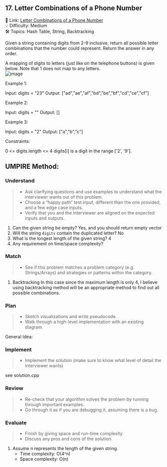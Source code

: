 ## 17. Letter Combinations of a Phone Number
🔗 Link: [Letter Combinations of a Phone Number](https://leetcode.com/problems/letter-combinations-of-a-phone-number/description/)  
💡 Difficulty: Medium  
🛠️ Topics: Hash Table, String, Backtracking

Given a string containing digits from 2-9 inclusive, return all possible letter combinations that the number could represent. Return the answer in any order.

A mapping of digits to letters (just like on the telephone buttons) is given below. Note that 1 does not map to any letters.   
![image](https://github.com/SamuelWu2001/LeetCode2024/assets/71746159/bd81e378-884c-4567-aa40-f80d3a89cd33)

Example 1:

Input: digits = "23"
Output: ["ad","ae","af","bd","be","bf","cd","ce","cf"]

Example 2:

Input: digits = ""
Output: []

Example 3:

Input: digits = "2"
Output: ["a","b","c"]
 

Constraints:

0 <= digits.length <= 4
digits[i] is a digit in the range ['2', '9'].


## UMPIRE Method:

### Understand
> - Ask clarifying questions and use examples to understand what the interviewer wants out of this problem.
> - Choose a “happy path” test input, different than the one provided, and a few edge case inputs.
> - Verify that you and the interviewer are aligned on the expected inputs and outputs.
1. Can the given string be empty?
   Yes, and you should return empty vector
3. Will the string `digits` contain the duplicated letter?
   No
4. What is the longest length of the given string?
   4
6. Any requirement on time/space complexity?
### Match
> - See if this problem matches a problem category (e.g. Strings/Arrays) and strategies or patterns within the category.
1. Backtracking
   In this case since the maximum length is only 4, I believe using backtracking method will be an appropriate method to find out all possible combinations.
### Plan
> - Sketch visualizations and write pseudocode.
> - Walk through a high-level implementation with an existing diagram.

General Idea: 

### Implement
> - Implement the solution (make sure to know what level of detail the interviewer wants)  

see solution.cpp
### Review
> - Re-check that your algorithm solves the problem by running through important examples.
> - Go through it as if you are debugging it, assuming there is a bug.
### Evaluate
> - Finish by giving space and run-time complexity.
> - Discuss any pros and cons of the solution.
1. Assume n represents the length of the given string.
   - Time complexity: O(4^n)
   - Space complexity: O(n)
